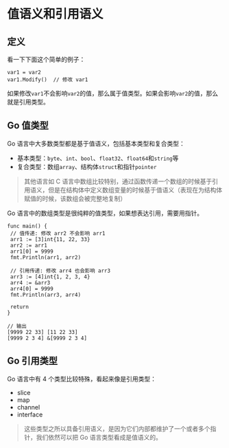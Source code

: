 # 值语义和引用语义

## 定义

看一下下面这个简单的例子：

```
var1 = var2
var1.Modify()  // 修改 var1
```

如果修改`var1`不会影响`var2`的值，那么属于值类型。如果会影响`var2`的值，那么就是引用类型。

## Go 值类型

Go 语言中大多数类型都是基于值语义，包括基本类型和复合类型：

- 基本类型：`byte`、`int`、`bool`、`float32`、`float64`和`string`等
- 复合类型：数组`array`、结构体`struct`和指针`pointer`

> 其他语言如 C 语言中数组比较特别，通过函数传递一个数组的时候基于引用语义，但是在结构体中定义数组变量的时候基于值语义（表现在为结构体赋值的时候，该数组会被完整地复制）

Go 语言中的数组类型是很纯粹的值类型，如果想表达引用，需要用指针。

```
func main() {
 // 值传递: 修改 arr2 不会影响 arr1
 arr1 := [3]int{11, 22, 33}
 arr2 := arr1
 arr1[0] = 9999
 fmt.Println(arr1, arr2)

 // 引用传递: 修改 arr4 也会影响 arr3
 arr3 := [4]int{1, 2, 3, 4}
 arr4 := &arr3
 arr4[0] = 9999
 fmt.Println(arr3, arr4)

 return
}

// 输出
[9999 22 33] [11 22 33]
[9999 2 3 4] &[9999 2 3 4]
```

## Go 引用类型

Go 语言中有 4 个类型比较特殊，看起来像是引用类型：

- slice
- map
- channel
- interface

> 这些类型之所以具备引用语义，是因为它们内部都维护了一个或者多个指针，我们依然可以把 Go 语言类型看成是值语义的。
